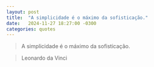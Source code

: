 ```yaml
---
layout: post
title:  "A simplicidade é o máximo da sofisticação."
date:   2024-11-27 18:27:00 -0300
categories: quotes
---
```

>A simplicidade é o máximo da sofisticação.

>Leonardo da Vinci
